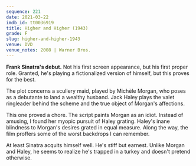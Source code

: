 ```yaml
---
sequence: 221
date: 2021-03-22
imdb_id: tt0036919
title: Higher and Higher (1943)
grade: F
slug: higher-and-higher-1943
venue: DVD
venue_notes: 2008 | Warner Bros.
---
```


**Frank Sinatra's debut.** Not his first screen appearance, but his first proper role. Granted, he's playing a fictionalized version of himself, but this proves for the best.

<!-- end -->

The plot concerns a scullery maid, played by Michèle Morgan, who poses as a debutante to land a wealthy husband. Jack Haley plays the valet ringleader behind the scheme and the true object of Morgan's affections.

This one proved a chore. The script paints Morgan as an idiot. Instead of amusing, I found her myopic pursuit of Haley grating. Haley's inane blindness to Morgan's desires grated in equal measure. Along the way, the film proffers some of the worst backdrops I can remember.

At least Sinatra acquits himself well. He's stiff but earnest. Unlike Morgan and Haley, he seems to realize he's trapped in a turkey and doesn't pretend otherwise.
